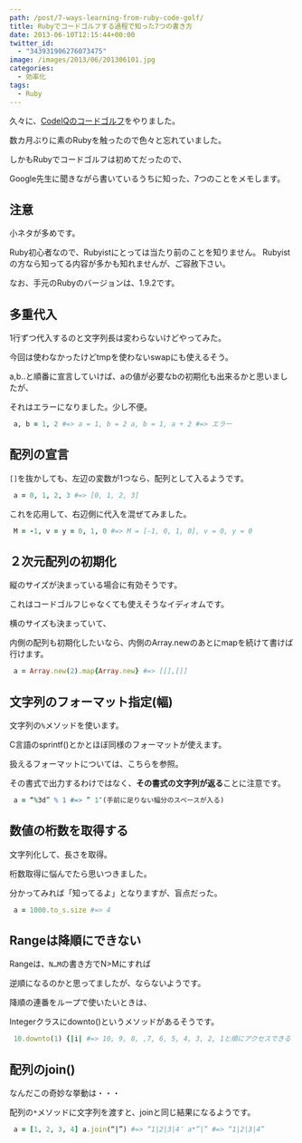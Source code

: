 ```yaml
---
path: /post/7-ways-learning-from-ruby-code-golf/
title: Rubyでコードゴルフする過程で知った7つの書き方
date: 2013-06-10T12:15:44+00:00
twitter_id:
  - "343931906276073475"
image: /images/2013/06/201306101.jpg
categories:
  - 効率化
tags:
  - Ruby
---
```

久々に、[CodeIQのコードゴルフ](https://codeiq.jp/ace/ozy4dm/q335)をやりました。

数カ月ぶりに素のRubyを触ったので色々と忘れていました。
  
しかもRubyでコードゴルフは初めてだったので、
  
Google先生に聞きながら書いているうちに知った、7つのことをメモします。

<!--more-->

注意
----------------------------------------

小ネタが多めです。
  
Ruby初心者なので、Rubyistにとっては当たり前のことを知りません。 Rubyistの方なら知ってる内容が多かも知れませんが、ご容赦下さい。

なお、手元のRubyのバージョンは、1.9.2です。

多重代入
----------------------------------------

1行ずつ代入するのと文字列長は変わらないけどやってみた。
  
今回は使わなかったけどtmpを使わないswapにも使えるそう。

a,b..と順番に宣言していけば、aの値が必要なbの初期化も出来るかと思いましたが、
  
それはエラーになりました。少し不便。

```rb
 a, b = 1, 2 #=> a = 1, b = 2 a, b = 1, a + 2 #=> エラー 
```

配列の宣言
----------------------------------------

`[]`を抜かしても、左辺の変数が1つなら、配列として入るようです。

```rb
 a = 0, 1, 2, 3 #=> [0, 1, 2, 3] 
```

これを応用して、右辺側に代入を混ぜてみました。

```rb
 M = -1, v = y = 0, 1, 0 #=> M = [-1, 0, 1, 0], v = 0, y = 0 
```

２次元配列の初期化
----------------------------------------

縦のサイズが決まっている場合に有効そうです。
  
これはコードゴルフじゃなくても使えそうなイディオムです。

横のサイズも決まっていて、
  
内側の配列も初期化したいなら、内側のArray.newのあとにmapを続けて書けば行けます。

```rb
 a = Array.new(2).map{Array.new} #=> [[],[]] 
```

文字列のフォーマット指定(幅)
----------------------------------------

文字列の`%`メソッドを使います。
  
C言語のsprintf()とかとほぼ同様のフォーマットが使えます。
  
扱えるフォーマットについては、<span class="removed_link" title="http://doc.ruby-lang.org/ja/1.9.2/class/String.html">こちら</span>を参照。

その書式で出力するわけではなく、**その書式の文字列が返る**ことに注意です。

```rb
 a = “%3d” % 1 #=> ” 1″(手前に足りない幅分のスペースが入る) 
```

数値の桁数を取得する
----------------------------------------

文字列化して、長さを取得。

桁数取得に悩んでたら思いつきました。
  
分かってみれば「知ってるよ」となりますが、盲点だった。

```rb
 a = 1000.to_s.size #=> 4 
```

Rangeは降順にできない
----------------------------------------

Rangeは、`N…M`の書き方でN>Mにすれば
  
逆順になるのかと思ってましたが、ならないようです。

降順の連番をループで使いたいときは、
  
Integerクラスにdownto()というメソッドがあるそうです。

```rb
 10.downto(1) {|i| #=> 10, 9, 8, ,7, 6, 5, 4, 3, 2, 1と順にアクセスできる } 
```

配列のjoin()
----------------------------------------

なんだこの奇妙な挙動は・・・
  
配列の`*`メソッドに文字列を渡すと、joinと同じ結果になるようです。

```rb
 a = [1, 2, 3, 4] a.join(“|”) #=> “1|2|3|4″ a*”|” #=> “1|2|3|4” 
```

<div style="font-size:0px;height:0px;line-height:0px;margin:0;padding:0;clear:both">
</div>